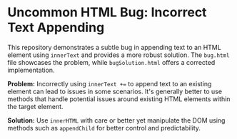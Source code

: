 # Uncommon HTML Bug: Incorrect Text Appending

This repository demonstrates a subtle bug in appending text to an HTML element using `innerText` and provides a more robust solution.  The `bug.html` file showcases the problem, while `bugSolution.html` offers a corrected implementation.

**Problem:** Incorrectly using `innerText +=` to append text to an existing element can lead to issues in some scenarios. It's generally better to use methods that handle potential issues around existing HTML elements within the target element.

**Solution:** Use `innerHTML` with care or better yet manipulate the DOM using methods such as `appendChild` for better control and predictability.